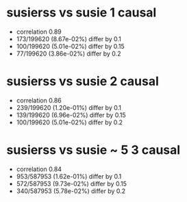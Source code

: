 # susierss vs susie  1 causal

- correlation 0.89
- 173/199620 (8.67e-02%) differ by 0.1
- 100/199620 (5.01e-02%) differ by 0.15
- 77/199620 (3.86e-02%) differ by 0.2


# susierss vs susie  2 causal

- correlation 0.86
- 239/199620 (1.20e-01%) differ by 0.1
- 139/199620 (6.96e-02%) differ by 0.15
- 100/199620 (5.01e-02%) differ by 0.2


# susierss vs susie  ~ 5 3 causal

- correlation 0.84
- 953/587953 (1.62e-01%) differ by 0.1
- 572/587953 (9.73e-02%) differ by 0.15
- 340/587953 (5.78e-02%) differ by 0.2


